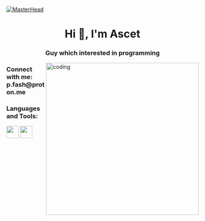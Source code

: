 [![MasterHead](https://c.tenor.com/4RYbGa1GttQAAAAd/lofi-browsing.gif)](https://c.tenor.com/4RYbGa1GttQAAAAd/lofi-browsing.gif)
<h1 align="center">Hi 👋, I'm Ascet</h1>
<h3 align="center">Guy which interested in programming</h3>
<img align= "right" alt="coding" width="400" src="https://64.media.tumblr.com/6b9d5fbcc7d6ebe2c3636ed25a550787/f02e19988b551a66-43/s1280x1920/311bc898f00d0bea349351a7a36333f9f659f645.gif" >



<h3 align="left">Connect with me: p.fash@proton.me</h3>
<p align="left">
</p>

<h3 align="left">Languages and Tools:</h3>
<img height="32" width="32" src="https://cdn.simpleicons.org/python" />
<img height="32" width="32" src="https://cdn.simpleicons.org/golang" />
